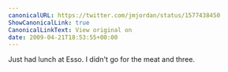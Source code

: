 ```yaml
---
canonicalURL: https://twitter.com/jmjordan/status/1577438450
ShowCanonicalLink: true
CanonicalLinkText: View original on
date: 2009-04-21T18:53:55+00:00
---
```

Just had lunch at Esso. I didn't go for the meat and three.
